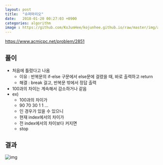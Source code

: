 ```yaml
---
layout: post
title:  "슈퍼마리오"
date:   2018-01-20 00:27:03 +0900
categories: algorithm
image : https://github.com/KoJunHee/kojunhee.github.io/raw/master/img/algorithm.png
---
```


<https://www.acmicpc.net/problem/2851>

## 풀이

- 처음에 틀렸다고 나옴
	- 이유 : 반복문의 if-else 구문에서 else문에 걸렸을 때, 바로 출력하고 return
	- 해결 : break 걸고, 반복문 밖에서 정답 출력
- 100과의 차이는 계속해서 감소하거나 같음
- ex)
	- 100과의 차이가 
	- 90 70 30 1 1 ...
	- 인 경우가 있을 수 있으니
	- 현재 index에서의 차이가 
	- 전 index에서의 차이보다 커지면
	- stop

## 결과

![img](https://github.com/KoJunHee/kojunhee.github.io/raw/master/img/mario.png)